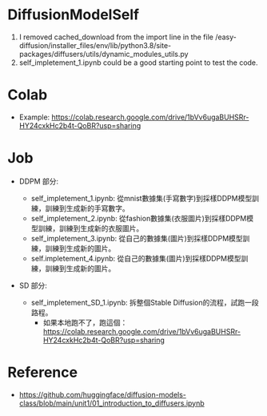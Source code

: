 # DiffusionModelSelf

1. I removed cached_download from the import line in the file /easy-diffusion/installer_files/env/lib/python3.8/site-packages/diffusers/utils/dynamic_modules_utils.py
2. self_impletement_1.ipynb could be a good starting point to test the code.

# Colab
- Example: https://colab.research.google.com/drive/1bVv6ugaBUHSRr-HY24cxkHc2b4t-QoBR?usp=sharing

# Job 
- DDPM 部分:
  - self_impletement_1.ipynb: 從mnist數據集(手寫數字)到採樣DDPM模型訓練，訓練到生成新的手寫數字。
  - self_impletement_2.ipynb: 從fashion數據集(衣服圖片)到採樣DDPM模型訓練，訓練到生成新的衣服圖片。
  - self_impletement_3.ipynb: 從自己的數據集(圖片)到採樣DDPM模型訓練，訓練到生成新的圖片。
  - self.impletement_4.ipynb: 從自己的數據集(圖片)到採樣DDPM模型訓練，訓練到生成新的圖片。

- SD 部分:
  - self_impletement_SD_1.ipynb: 拆整個Stable Diffusion的流程，試跑一段路程。
    - 如果本地跑不了，跑這個：https://colab.research.google.com/drive/1bVv6ugaBUHSRr-HY24cxkHc2b4t-QoBR?usp=sharing

# Reference
- https://github.com/huggingface/diffusion-models-class/blob/main/unit1/01_introduction_to_diffusers.ipynb